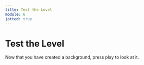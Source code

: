 ```yaml
---
title: Test the Level
module: 6
jotted: true
---
```


# Test the Level

Now that you have created a background, press play to look at it.